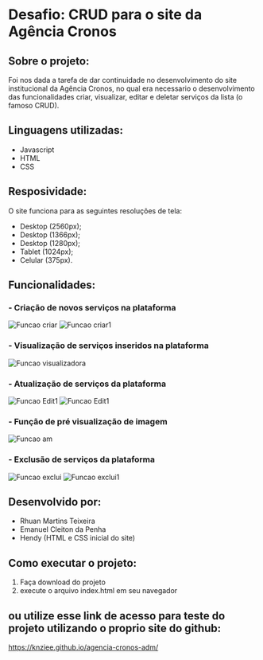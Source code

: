 
# Desafio: CRUD para o site da Agência Cronos


## Sobre o projeto:
Foi nos dada a tarefa de dar continuidade no desenvolvimento do site institucional da Agência Cronos, no qual era necessario o desenvolvimento das funcionalidades criar, visualizar, editar e deletar serviços da lista (o famoso CRUD).



## Linguagens utilizadas:
- Javascript
- HTML
- CSS

## Resposividade:
 O site funciona para as seguintes resoluções de tela:
 - Desktop (2560px);
 - Desktop (1366px);
 - Desktop (1280px);
 - Tablet (1024px);
 - Celular (375px).

## Funcionalidades: 
### - Criação de novos serviços na plataforma
![Funcao criar](/imagens/funcaoinserirp1.png "Funcao criar")
![Funcao criar1](/imagens/funcaoinserir2.png "Funcao criar")
### - Visualização de serviços inseridos na plataforma
![Funcao visualizadora](/imagens/teladosite.png "Funcao visualizadora")
### - Atualização de serviços da plataforma
![Funcao Edit1](/imagens/funcaoeditar.png "Funcao Edit")
![Funcao Edit1](/imagens/funcaoeditar2.png "Funcao Edit")
### - Função de pré visualização de imagem
![Funcao am](/imagens/amostradeimg.png "Funcao am")
### - Exclusão de serviços da plataforma
![Funcao exclui](/imagens/funcaoexcluir.png "Funcao exclui")
![Funcao exclui1](/imagens/funcaoexcluir2.png "Funcao exclui1")

## Desenvolvido por:
- Rhuan Martins Teixeira
- Emanuel Cleiton da Penha
- Hendy (HTML e CSS inicial do site)

## Como executar o projeto:
1. Faça download do projeto
2. execute o arquivo index.html em seu navegador

## ou utilize esse link de acesso para teste do projeto utilizando o proprio site do github:
https://knziee.github.io/agencia-cronos-adm/
